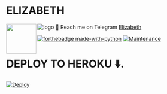 # ELIZABETH
![logo](https://telegra.ph/file/5d387eb1afe40e636e95e.jpg)
💌 Reach me on Telegram [Elizabeth](https://t.me/Elizabeth_tgbot)
<img src = https://i.pinimg.com/originals/25/d2/54/25d254df236c61306bceb86df5f671f1.gif width = 80 align = "left">

[![forthebadge made-with-python](http://ForTheBadge.com/images/badges/made-with-python.svg)](https://www.python.org/)
[![Maintenance](https://img.shields.io/badge/Maintained%3F-yes-green.svg)](https://github.com/p-rinc-e/Elizabeth/graphs/commit-activity)

# <b>DEPLOY TO HEROKU ⬇️.</b>
[![Deploy](https://www.herokucdn.com/deploy/button.svg)](https://heroku.com/deploy?template=https://github.com/p-rinc-e/elizabeth)



